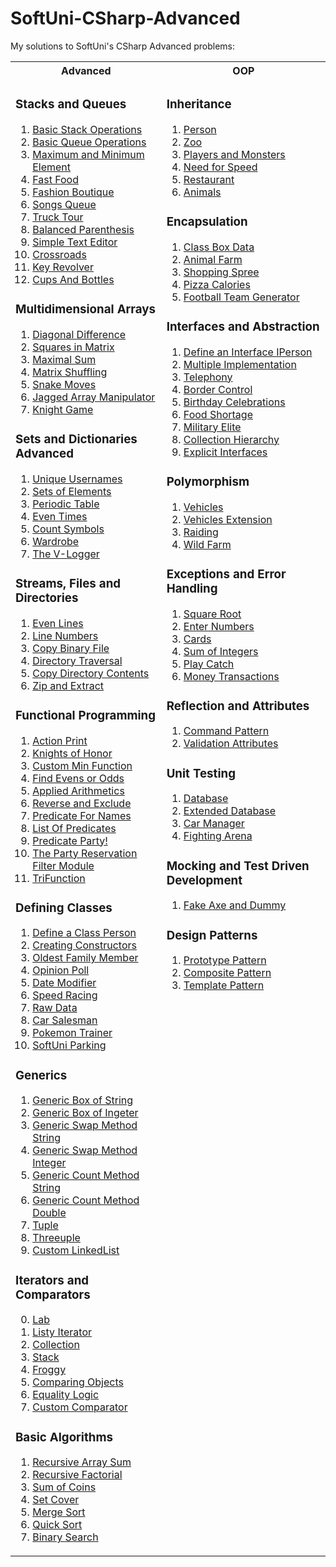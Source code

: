 # SoftUni-CSharp-Advanced
My solutions to SoftUni's CSharp Advanced problems:

<table style="width:100%">
  <tr>
    <th>Advanced</th>
    <th>OOP</th>
  </tr>
  <tr>
    <td valign="top">
      
### Stacks and Queues      
1. [Basic Stack Operations](https://github.com/Banovvv/SoftUni-CSharp-Advanced/blob/master/Advanced/Stacks%20and%20Queues/01.BasicStackOperations/Program.cs)
2. [Basic Queue Operations](https://github.com/Banovvv/SoftUni-CSharp-Advanced/blob/master/Advanced/Stacks%20and%20Queues/02.BasicQueueOperations/Program.cs)
3. [Maximum and Minimum Element](https://github.com/Banovvv/SoftUni-CSharp-Advanced/blob/master/Advanced/Stacks%20and%20Queues/03.MaximumAndMinimumElement/Program.cs)
4. [Fast Food](https://github.com/Banovvv/SoftUni-CSharp-Advanced/blob/master/Advanced/Stacks%20and%20Queues/04.FastFood/Program.cs)
5. [Fashion Boutique](https://github.com/Banovvv/SoftUni-CSharp-Advanced/blob/master/Advanced/Stacks%20and%20Queues/05.FashionBoutique/Program.cs)
6. [Songs Queue](https://github.com/Banovvv/SoftUni-CSharp-Advanced/blob/master/Advanced/Stacks%20and%20Queues/06.SongsQueue/Program.cs)
7. [Truck Tour](https://github.com/Banovvv/SoftUni-CSharp-Advanced/blob/master/Advanced/Stacks%20and%20Queues/07.TruckTour/Program.cs)
8. [Balanced Parenthesis](https://github.com/Banovvv/SoftUni-CSharp-Advanced/blob/master/Advanced/Stacks%20and%20Queues/08.BalancedParenthesis/Program.cs)
9. [Simple Text Editor](https://github.com/Banovvv/SoftUni-CSharp-Advanced/blob/master/Advanced/Stacks%20and%20Queues/09.SimpleTextEditor/Program.cs)
10. [Crossroads](https://github.com/Banovvv/SoftUni-CSharp-Advanced/blob/master/Advanced/Stacks%20and%20Queues/10.Crossroads/Program.cs)
11. [Key Revolver](https://github.com/Banovvv/SoftUni-CSharp-Advanced/blob/master/Advanced/Stacks%20and%20Queues/11.KeyRevolver/Program.cs)
12. [Cups And Bottles](https://github.com/Banovvv/SoftUni-CSharp-Advanced/blob/master/Advanced/Stacks%20and%20Queues/12.CupsAndBottles/Program.cs)

### Multidimensional Arrays      
1. [Diagonal Difference](https://github.com/Banovvv/SoftUni-CSharp-Advanced/blob/master/Advanced/Multidimensional%20Arrays/1.DiagonalDifference/Program.cs)
2. [Squares in Matrix](https://github.com/Banovvv/SoftUni-CSharp-Advanced/blob/master/Advanced/Multidimensional%20Arrays/2.SquaresInMatrix/Program.cs)
3. [Maximal Sum](https://github.com/Banovvv/SoftUni-CSharp-Advanced/blob/master/Advanced/Multidimensional%20Arrays/3.MaximalSum/Program.cs)
4. [Matrix Shuffling](https://github.com/Banovvv/SoftUni-CSharp-Advanced/blob/master/Advanced/Multidimensional%20Arrays/4.MatrixShuffling/Program.cs)
5. [Snake Moves](https://github.com/Banovvv/SoftUni-CSharp-Advanced/blob/master/Advanced/Multidimensional%20Arrays/5.SnakeMoves/Program.cs)
6. [Jagged Array Manipulator](https://github.com/Banovvv/SoftUni-CSharp-Advanced/blob/master/Advanced/Multidimensional%20Arrays/6.JaggedArrayManipulator/Program.cs)
7. [Knight Game](https://github.com/Banovvv/SoftUni-CSharp-Advanced/blob/master/Advanced/Multidimensional%20Arrays/7.KnightGame/Program.cs)

### Sets and Dictionaries Advanced
1. [Unique Usernames](https://github.com/Banovvv/SoftUni-CSharp-Advanced/blob/master/Advanced/Sets%20and%20Dictionaries%20Advanced/01.UniqueUsernames/Program.cs)
2. [Sets of Elements](https://github.com/Banovvv/SoftUni-CSharp-Advanced/blob/master/Advanced/Sets%20and%20Dictionaries%20Advanced/02.SetsOfElements/Program.cs)
3. [Periodic Table](https://github.com/Banovvv/SoftUni-CSharp-Advanced/blob/master/Advanced/Sets%20and%20Dictionaries%20Advanced/03.PeriodicTable/Program.cs)
4. [Even Times](https://github.com/Banovvv/SoftUni-CSharp-Advanced/blob/master/Advanced/Sets%20and%20Dictionaries%20Advanced/04.EvenTimes/Program.cs)
5. [Count Symbols](https://github.com/Banovvv/SoftUni-CSharp-Advanced/blob/master/Advanced/Sets%20and%20Dictionaries%20Advanced/05.CountSymbols/Program.cs)
6. [Wardrobe](https://github.com/Banovvv/SoftUni-CSharp-Advanced/blob/master/Advanced/Sets%20and%20Dictionaries%20Advanced/06.Wardrobe/Program.cs)
7. [The V-Logger](https://github.com/Banovvv/SoftUni-CSharp-Advanced/blob/master/Advanced/Sets%20and%20Dictionaries%20Advanced/07.TheV-Logger/Program.cs)

### Streams, Files and Directories
1. [Even Lines](https://github.com/Banovvv/SoftUni-CSharp-Advanced/tree/master/Advanced/Streams%2C%20Files%20and%20Directories/01.EvenLines)
2. [Line Numbers](https://github.com/Banovvv/SoftUni-CSharp-Advanced/tree/master/Advanced/Streams%2C%20Files%20and%20Directories/02.LineNumbers)
3. [Copy Binary File](https://github.com/Banovvv/SoftUni-CSharp-Advanced/tree/master/Advanced/Streams%2C%20Files%20and%20Directories/03.CopyBinaryFile)
4. [Directory Traversal](https://github.com/Banovvv/SoftUni-CSharp-Advanced/tree/master/Advanced/Streams%2C%20Files%20and%20Directories/04.DirectoryTraversal)
5. [Copy Directory Contents](https://github.com/Banovvv/SoftUni-CSharp-Advanced/tree/master/Advanced/Streams%2C%20Files%20and%20Directories/05.CopyDirectoryContents)
6. [Zip and Extract](https://github.com/Banovvv/SoftUni-CSharp-Advanced/tree/master/Advanced/Streams%2C%20Files%20and%20Directories/06.ZipAndExtracts)

### Functional Programming
1. [Action Print](https://github.com/Banovvv/SoftUni-CSharp-Advanced/tree/master/Advanced/Functional%20Programming/01.ActionPrint)
2. [Knights of Honor](https://github.com/Banovvv/SoftUni-CSharp-Advanced/tree/master/Advanced/Functional%20Programming/02.KnightsOfHonor)
3. [Custom Min Function](https://github.com/Banovvv/SoftUni-CSharp-Advanced/tree/master/Advanced/Functional%20Programming/03.CustomMinFunction)
4. [Find Evens or Odds](https://github.com/Banovvv/SoftUni-CSharp-Advanced/tree/master/Advanced/Functional%20Programming/04.FindEvensOrOdds)
5. [Applied Arithmetics](https://github.com/Banovvv/SoftUni-CSharp-Advanced/tree/master/Advanced/Functional%20Programming/05.AppliedArithmetics)
6. [Reverse and Exclude](https://github.com/Banovvv/SoftUni-CSharp-Advanced/tree/master/Advanced/Functional%20Programming/06.ReverseAndExclude)
7. [Predicate For Names](https://github.com/Banovvv/SoftUni-CSharp-Advanced/tree/master/Advanced/Functional%20Programming/07.PredicateForNames)
8. [List Of Predicates](https://github.com/Banovvv/SoftUni-CSharp-Advanced/tree/master/Advanced/Functional%20Programming/08.ListOfPredicates)
9. [Predicate Party!](https://github.com/Banovvv/SoftUni-CSharp-Advanced/tree/master/Advanced/Functional%20Programming/09.PredicateParty!)
10. [The Party Reservation Filter Module](https://github.com/Banovvv/SoftUni-CSharp-Advanced/tree/master/Advanced/Functional%20Programming/10.ThePartyReservationFilterModule)
11. [TriFunction](https://github.com/Banovvv/SoftUni-CSharp-Advanced/tree/master/Advanced/Functional%20Programming/11.TriFunction)
      
### Defining Classes
1. [Define a Class Person](https://github.com/Banovvv/SoftUni-CSharp-Advanced/tree/master/Advanced/Defining%20classes/01.DefineAClassPerson)
2. [Creating Constructors](https://github.com/Banovvv/SoftUni-CSharp-Advanced/tree/master/Advanced/Defining%20classes/02.CreatingConstructors)
3. [Oldest Family Member](https://github.com/Banovvv/SoftUni-CSharp-Advanced/tree/master/Advanced/Defining%20classes/03.OldestFamilyMember)
4. [Opinion Poll](https://github.com/Banovvv/SoftUni-CSharp-Advanced/tree/master/Advanced/Defining%20classes/04.OpinionPoll)
5. [Date Modifier](https://github.com/Banovvv/SoftUni-CSharp-Advanced/tree/master/Advanced/Defining%20classes/05.DateModifier)
6. [Speed Racing](https://github.com/Banovvv/SoftUni-CSharp-Advanced/tree/master/Advanced/Defining%20classes/06.SpeedRacing)
7. [Raw Data](https://github.com/Banovvv/SoftUni-CSharp-Advanced/tree/master/Advanced/Defining%20classes/07.RawData)
8. [Car Salesman](https://github.com/Banovvv/SoftUni-CSharp-Advanced/tree/master/Advanced/Defining%20classes/08.CarSalesman)
9. [Pokemon Trainer](https://github.com/Banovvv/SoftUni-CSharp-Advanced/tree/master/Advanced/Defining%20classes/09.PokemonTrainer)
10. [SoftUni Parking](https://github.com/Banovvv/SoftUni-CSharp-Advanced/tree/master/Advanced/Defining%20classes/10.SoftUniParking)
      
### Generics
1. [Generic Box of String](https://github.com/Banovvv/SoftUni-CSharp-Advanced/tree/master/Advanced/Generics/01.GenericBoxOfString)
2. [Generic Box of Ingeter](https://github.com/Banovvv/SoftUni-CSharp-Advanced/tree/master/Advanced/Generics/02.GenericBoxOfInteger)
3. [Generic Swap Method String](https://github.com/Banovvv/SoftUni-CSharp-Advanced/tree/master/Advanced/Generics/03.GenericSwapMethodString)
4. [Generic Swap Method Integer](https://github.com/Banovvv/SoftUni-CSharp-Advanced/tree/master/Advanced/Generics/04.GenericSwapMethodInteger)
5. [Generic Count Method String](https://github.com/Banovvv/SoftUni-CSharp-Advanced/tree/master/Advanced/Generics/05.GenericCountMethodString)
6. [Generic Count Method Double](https://github.com/Banovvv/SoftUni-CSharp-Advanced/tree/master/Advanced/Generics/06.GenericCountMethodDouble)
7. [Tuple](https://github.com/Banovvv/SoftUni-CSharp-Advanced/tree/master/Advanced/Generics/07.Tuple)
8. [Threeuple](https://github.com/Banovvv/SoftUni-CSharp-Advanced/tree/master/Advanced/Generics/08.Threeuple)
9. [Custom LinkedList](https://github.com/Banovvv/SoftUni-CSharp-Advanced/tree/master/Advanced/Generics/09.CustomLinkedList) 
      
### Iterators and Comparators
0. [Lab](https://github.com/Banovvv/SoftUni-CSharp-Advanced/tree/master/Advanced/Iterators%20and%20Comparators/00.%20Lab)
1. [Listy Iterator](https://github.com/Banovvv/SoftUni-CSharp-Advanced/tree/master/Advanced/Iterators%20and%20Comparators/01.ListyIterator)
2. [Collection](https://github.com/Banovvv/SoftUni-CSharp-Advanced/tree/master/Advanced/Iterators%20and%20Comparators/02.Collection)
3. [Stack](https://github.com/Banovvv/SoftUni-CSharp-Advanced/tree/master/Advanced/Iterators%20and%20Comparators/03.Stack)
4. [Froggy](https://github.com/Banovvv/SoftUni-CSharp-Advanced/tree/master/Advanced/Iterators%20and%20Comparators/04.Froggy)
5. [Comparing Objects](https://github.com/Banovvv/SoftUni-CSharp-Advanced/tree/master/Advanced/Iterators%20and%20Comparators/05.ComparingObjects)
6. [Equality Logic](https://github.com/Banovvv/SoftUni-CSharp-Advanced/tree/master/Advanced/Iterators%20and%20Comparators/06.EqualityLogic)
7. [Custom Comparator](https://github.com/Banovvv/SoftUni-CSharp-Advanced/tree/master/Advanced/Iterators%20and%20Comparators/07.CustomComparator)
      
### Basic Algorithms
1. [Recursive Array Sum](https://github.com/Banovvv/SoftUni-CSharp-Advanced/tree/master/Advanced/Basic%20Algorithms/01.RecursiveArraySum)
2. [Recursive Factorial](https://github.com/Banovvv/SoftUni-CSharp-Advanced/tree/master/Advanced/Basic%20Algorithms/02.RecursiveFactorial)
3. [Sum of Coins](https://github.com/Banovvv/SoftUni-CSharp-Advanced/tree/master/Advanced/Basic%20Algorithms/03.SumOfCoins)
4. [Set Cover](https://github.com/Banovvv/SoftUni-CSharp-Advanced/tree/master/Advanced/Basic%20Algorithms/04.SetCover)
5. [Merge Sort](https://github.com/Banovvv/SoftUni-CSharp-Advanced/tree/master/Advanced/Basic%20Algorithms/05.MergeSort)
6. [Quick Sort](https://github.com/Banovvv/SoftUni-CSharp-Advanced/tree/master/Advanced/Basic%20Algorithms/06.Quicksort)
7. [Binary Search](https://github.com/Banovvv/SoftUni-CSharp-Advanced/tree/master/Advanced/Basic%20Algorithms/07.BinarySearch)
    </td>    
    <td valign="top">
      
### Inheritance
1. [Person](https://github.com/Banovvv/SoftUni-CSharp-Advanced/tree/master/OOP/Inheritance/01.Person)
2. [Zoo](https://github.com/Banovvv/SoftUni-CSharp-Advanced/tree/master/OOP/Inheritance/02.Zoo)
3. [Players and Monsters](https://github.com/Banovvv/SoftUni-CSharp-Advanced/tree/master/OOP/Inheritance/03.PlayersAndMonsters)
4. [Need for Speed](https://github.com/Banovvv/SoftUni-CSharp-Advanced/tree/master/OOP/Inheritance/04.NeedForSpeed)
5. [Restaurant](https://github.com/Banovvv/SoftUni-CSharp-Advanced/tree/master/OOP/Inheritance/05.Restaurant)
6. [Animals](https://github.com/Banovvv/SoftUni-CSharp-Advanced/tree/master/OOP/Inheritance/06.Animals)
### Encapsulation
1. [Class Box Data](https://github.com/Banovvv/SoftUni-CSharp-Advanced/tree/master/OOP/Encapsulation/01.ClassBoxData)
2. [Animal Farm](https://github.com/Banovvv/SoftUni-CSharp-Advanced/tree/master/OOP/Encapsulation/02.AnimalFarm)
3. [Shopping Spree](https://github.com/Banovvv/SoftUni-CSharp-Advanced/tree/master/OOP/Encapsulation/03.ShoppingSpree)
4. [Pizza Calories](https://github.com/Banovvv/SoftUni-CSharp-Advanced/tree/master/OOP/Encapsulation/04.PizzaCalories)
5. [Football Team Generator](https://github.com/Banovvv/SoftUni-CSharp-Advanced/tree/master/OOP/Encapsulation/05.FootballTeamGenerator)
### Interfaces and Abstraction
1. [Define an Interface IPerson](https://github.com/Banovvv/SoftUni-CSharp-Advanced/tree/master/OOP/Interfaces%20and%20Abstraction/01.Define%D0%90nInterfaceIPerson)
2. [Multiple Implementation](https://github.com/Banovvv/SoftUni-CSharp-Advanced/tree/master/OOP/Interfaces%20and%20Abstraction/02.MultipleImplementation)
3. [Telephony](https://github.com/Banovvv/SoftUni-CSharp-Advanced/tree/master/OOP/Interfaces%20and%20Abstraction/03.Telephony)
4. [Border Control](https://github.com/Banovvv/SoftUni-CSharp-Advanced/tree/master/OOP/Interfaces%20and%20Abstraction/04.BorderControl)
5. [Birthday Celebrations](https://github.com/Banovvv/SoftUni-CSharp-Advanced/tree/master/OOP/Interfaces%20and%20Abstraction/05.BirthdayCelebrations)
6. [Food Shortage](https://github.com/Banovvv/SoftUni-CSharp-Advanced/tree/master/OOP/Interfaces%20and%20Abstraction/06.FoodShortage)
7. [Military Elite](https://github.com/Banovvv/SoftUni-CSharp-Advanced/tree/master/OOP/Interfaces%20and%20Abstraction/07.MilitaryElite)
8. [Collection Hierarchy](https://github.com/Banovvv/SoftUni-CSharp-Advanced/tree/master/OOP/Interfaces%20and%20Abstraction/08.CollectionHierarchy)
9. [Explicit Interfaces](https://github.com/Banovvv/SoftUni-CSharp-Advanced/tree/master/OOP/Interfaces%20and%20Abstraction/09.ExplicitInterfaces)
### Polymorphism
1. [Vehicles](https://github.com/Banovvv/SoftUni-CSharp-Advanced/tree/master/OOP/Polymorphism/01.Vehicles)
2. [Vehicles Extension](https://github.com/Banovvv/SoftUni-CSharp-Advanced/tree/master/OOP/Polymorphism/02.VehiclesExtension)
3. [Raiding](https://github.com/Banovvv/SoftUni-CSharp-Advanced/tree/master/OOP/Polymorphism/03.Raiding)
4. [Wild Farm](https://github.com/Banovvv/SoftUni-CSharp-Advanced/tree/master/OOP/Polymorphism/04.WildFarm)
### Exceptions and Error Handling
1. [Square Root](https://github.com/Banovvv/SoftUni-CSharp-Advanced/tree/master/OOP/Exceptions%20and%20Error%20Handling/01.SquareRoot)
2. [Enter Numbers](https://github.com/Banovvv/SoftUni-CSharp-Advanced/tree/master/OOP/Exceptions%20and%20Error%20Handling/02.EnterNumbers)
3. [Cards](https://github.com/Banovvv/SoftUni-CSharp-Advanced/tree/master/OOP/Exceptions%20and%20Error%20Handling/03.Cards)
4. [Sum of Integers](https://github.com/Banovvv/SoftUni-CSharp-Advanced/tree/master/OOP/Exceptions%20and%20Error%20Handling/04.SumOfIntegers)
5. [Play Catch](https://github.com/Banovvv/SoftUni-CSharp-Advanced/tree/master/OOP/Exceptions%20and%20Error%20Handling/05.PlayCatch)
6. [Money Transactions](https://github.com/Banovvv/SoftUni-CSharp-Advanced/tree/master/OOP/Exceptions%20and%20Error%20Handling/06.MoneyTransactions)
### Reflection and Attributes
1. [Command Pattern](https://github.com/Banovvv/SoftUni-CSharp-Advanced/tree/master/OOP/Reflection%20and%20Attributes/01.CommandPattern)
2. [Validation Attributes](https://github.com/Banovvv/SoftUni-CSharp-Advanced/tree/master/OOP/Reflection%20and%20Attributes/02.ValidationAttributes)
### Unit Testing
1. [Database](https://github.com/Banovvv/SoftUni-CSharp-Advanced/tree/master/OOP/Unit%20Testing/01.Database)
2. [Extended Database](https://github.com/Banovvv/SoftUni-CSharp-Advanced/tree/master/OOP/Unit%20Testing/02.%20Extended%20Database)
3. [Car Manager](https://github.com/Banovvv/SoftUni-CSharp-Advanced/tree/master/OOP/Unit%20Testing/03.%20Car%20Manager)
4. [Fighting Arena](https://github.com/Banovvv/SoftUni-CSharp-Advanced/tree/master/OOP/Unit%20Testing/04.%20Fighting%20Arena)     
### Mocking and Test Driven Development
1. [Fake Axe and Dummy]()
### Design Patterns
1. [Prototype Pattern](https://github.com/Banovvv/SoftUni-CSharp-Advanced/tree/master/OOP/Design%20Patterns/01.PrototypеPattern)
2. [Composite Pattern]()
4. [Template Pattern]()
    </td>
  </tr>
</table>
